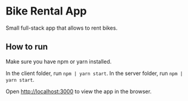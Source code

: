 # Bike Rental App

Small full-stack app that allows to rent bikes.

## How to run

Make sure you have npm or yarn installed.

In the client folder, run `npm | yarn start`.
In the server folder, run `npm | yarn start`.

Open [http://localhost:3000](http://localhost:3000) to view the app in the browser.